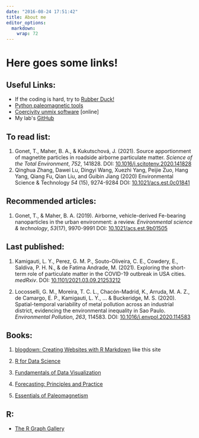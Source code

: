 ```yaml
---
date: "2016-08-24 17:51:42"
title: About me
editor_options: 
  markdown: 
    wrap: 72
---
```


# Here goes some links!

## Useful Links:

-   If the coding is hard, try to [Rubber
    Duck!](https://rubberduckdebugging.com/)
-   [Python paleomagnetic tools](https://github.com/PmagPy)
-   [Coercivity unmix
    software](http://shinyapps.its.carleton.edu/max-unmix/) \[online\]
-   My lab's [GitHub](https://github.com/lapat-iag-usp)

## To read list:

1.  Gonet, T., Maher, B. A., & Kukutschová, J. (2021). Source
    apportionment of magnetite particles in roadside airborne
    particulate
    matter. *Science of the Total Environment*, *752*, 141828. DOI:
    [10.1016/j.scitotenv.2020.141828](https://doi.org/10.1016/j.scitotenv.2020.141828 "Persistent link using digital object identifier")
2.  Qinghua Zhang, Dawei Lu, Dingyi Wang, Xuezhi Yang, Peijie Zuo, Hang
    Yang, Qiang Fu, Qian Liu, and Guibin Jiang (2020) Environmental
    Science & Technology *54* (15), 9274-9284 DOI:
    [10.1021/acs.est.0c01841](https://pubs.acs.org/doi/abs/10.1021/acs.est.0c01841?casa_token=6bQJ9NDe6c4AAAAA:2Airmk-lTb3TE-R7-PcPn9BBF6leX10XhBknl7zwUG3ca_owJ-JrCrxyWAPV-t6C9rDRTFB6RXq4_Wvc)

## Recommended articles:

1.  Gonet, T., & Maher, B. A. (2019). Airborne, vehicle-derived
    Fe-bearing nanoparticles in the urban environment: a review.
    *Environmental science & technology*, *53*(17), 9970-9991 DOI:
    [10.1021/acs.est.9b01505](https://doi.org/10.1021/acs.est.9b01505 "DOI URL")

## Last published:

1.  Kamigauti, L. Y., Perez, G. M. P., Souto-Oliveira, C. E., Cowdery,
    E., Saldiva, P. H. N., & de Fatima Andrade, M. (2021). Exploring the
    short-term role of particulate matter in the COVID-19 outbreak in
    USA cities. *medRxiv*. DOI:
    [10.1101/2021.03.09.21253212](https://doi.org/10.1101/2021.03.09.21253212)

2.  Locosselli, G. M., Moreira, T. C. L., Chacón-Madrid, K., Arruda, M.
    A. Z., de Camargo, E. P., Kamigauti, L. Y., ... & Buckeridge, M. S.
    (2020). Spatial-temporal variability of metal pollution across an
    industrial district, evidencing the environmental inequality in Sao
    Paulo. *Environmental Pollution*, *263*, 114583. DOI:
    [10.1016/j.envpol.2020.114583](https://doi.org/10.1016/j.envpol.2020.114583)

## Books:

1.  [blogdown: Creating Websites with R
    Markdown](https://bookdown.org/yihui/blogdown/) like this site

2.  [R for Data Science](https://r4ds.had.co.nz/)

3.  [Fundamentals of Data
    Visualization](https://clauswilke.com/dataviz/)

4.  [Forecasting: Principles and Practice](https://otexts.com/fpp2/)

5.  [Essentials of
    Paleomagnetism](https://earthref.org/MagIC/books/Tauxe/Essentials/)

## R:

-   [The R Graph Gallery](https://www.r-graph-gallery.com/index.html)
